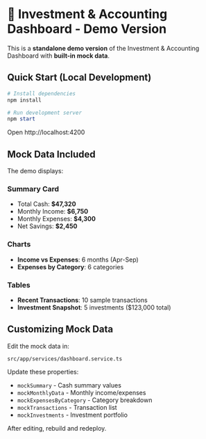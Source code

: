# 🎯 Investment & Accounting Dashboard - Demo Version

This is a **standalone demo version** of the Investment & Accounting Dashboard with **built-in mock data**.

## Quick Start (Local Development)

```powershell
# Install dependencies
npm install

# Run development server
npm start
```

Open http://localhost:4200

## Mock Data Included

The demo displays:

### Summary Card
- Total Cash: **$47,320**
- Monthly Income: **$6,750**
- Monthly Expenses: **$4,300**
- Net Savings: **$2,450**

### Charts
- **Income vs Expenses**: 6 months (Apr-Sep)
- **Expenses by Category**: 6 categories

### Tables
- **Recent Transactions**: 10 sample transactions
- **Investment Snapshot**: 5 investments ($123,000 total)

## Customizing Mock Data

Edit the mock data in:
```
src/app/services/dashboard.service.ts
```

Update these properties:
- `mockSummary` - Cash summary values
- `mockMonthlyData` - Monthly income/expenses
- `mockExpensesByCategory` - Category breakdown
- `mockTransactions` - Transaction list
- `mockInvestments` - Investment portfolio

After editing, rebuild and redeploy.
